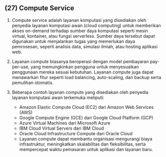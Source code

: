 ## (27) Compute Service

1. Compute service adalah layanan komputasi yang disediakan oleh penyedia layanan komputasi awan (cloud computing) untuk memberikan akses on-demand terhadap sumber daya komputasi seperti mesin virtual, kontainer, atau fungsi serverless. Sumber daya tersebut dapat digunakan untuk menjalankan tugas yang memerlukan daya pemrosesan, seperti analisis data, simulasi ilmiah, atau hosting aplikasi web.

2. Layanan compute biasanya beroperasi dengan model pembayaran pay-per-use, yang memungkinkan pengguna untuk menyesuaikan penggunaan mereka sesuai kebutuhan. Layanan compute juga dapat menawarkan fitur seperti load balancing, auto-scaling, dan backup serta pemulihan otomatis.

3. Beberapa contoh layanan compute yang disediakan oleh penyedia layanan komputasi awan terkemuka meliputi:
    - Amazon Elastic Compute Cloud (EC2) dari Amazon Web Services (AWS)
    - Google Compute Engine (GCE) dari Google Cloud Platform (GCP)
    - Azure Virtual Machines dari Microsoft Azure
    - IBM Cloud Virtual Servers dari IBM Cloud
    - Oracle Cloud Infrastructure Compute dari Oracle Cloud
    - Layanan compute dapat membantu organisasi mengurangi biaya infrastruktur, meningkatkan skalabilitas dan fleksibilitas, serta mempercepat waktu pemasaran untuk aplikasi dan layanan baru.